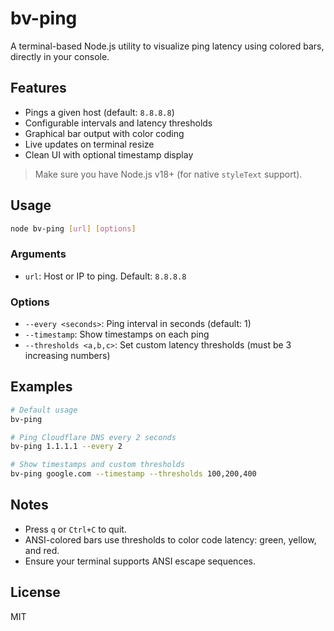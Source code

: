 # bv-ping

A terminal-based Node.js utility to visualize ping latency using colored bars, directly in your console.

## Features

- Pings a given host (default: `8.8.8.8`)
- Configurable intervals and latency thresholds
- Graphical bar output with color coding
- Live updates on terminal resize
- Clean UI with optional timestamp display

> Make sure you have Node.js v18+ (for native `styleText` support).

## Usage

```bash
node bv-ping [url] [options]
```

### Arguments

- `url`: Host or IP to ping. Default: `8.8.8.8`

### Options

- `--every <seconds>`: Ping interval in seconds (default: 1)
- `--timestamp`: Show timestamps on each ping
- `--thresholds <a,b,c>`: Set custom latency thresholds (must be 3 increasing numbers)

## Examples

```bash
# Default usage
bv-ping

# Ping Cloudflare DNS every 2 seconds
bv-ping 1.1.1.1 --every 2

# Show timestamps and custom thresholds
bv-ping google.com --timestamp --thresholds 100,200,400
```

## Notes

- Press `q` or `Ctrl+C` to quit.
- ANSI-colored bars use thresholds to color code latency: green, yellow, and red.
- Ensure your terminal supports ANSI escape sequences.

## License

MIT